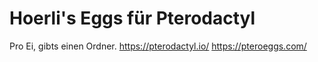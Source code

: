 # Hoerli's Eggs für Pterodactyl

Pro Ei, gibts einen Ordner.
https://pterodactyl.io/
https://pteroeggs.com/
